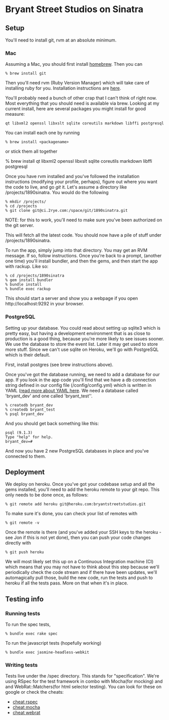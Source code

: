 # Bryant Street Studios on Sinatra

## Setup

You'll need to install git, rvm at an absolute minimum.  

### Mac

Assuming a Mac, you should first install [homebrew](http://mxcl.github.com/homebrew/).  Then you can 

    % brew install git
    
Then you'll need rvm (Ruby Version Manager) which will take care of installing ruby for you.  Installation instructions are [here](https://rvm.io/rvm/install/).  

You'll probably need a bunch of other crap that I can't think of right now.  Most everything that you should need is available via brew.  Looking at my current install, here are several packages you might install for good measure:

    qt libxml2 openssl libxslt sqlite coreutils markdown libffi postgresql

You can install each one by running
    
    % brew install <packagename>

or stick them all together
    
   % brew install qt libxml2 openssl libxslt sqlite coreutils markdown libffi postgresql
    
Once you have rvm installed and you've followed the installation instructions (modifying your profile, perhaps), figure out where you want the code to live, and go *git* it.  Let's assume a directory like /projects/1890sinatra.  You would do the following

    % mkdir /projects/
    % cd /projects
    % git clone git@ci.2rye.com:/space/git/1890sinatra.git

NOTE: for this to work, you'll need to make sure you've been authorized on the git server.

This will fetch all the latest code.  You should now have a pile of stuff under /projects/1890sinatra.

To run the app, simply jump into that directory.  You may get an RVM message.  If so, follow instructions.  Once you're back to a prompt, (another one time) you'll install bundler, and then the gems, and then start the app with rackup.  Like so:

    % cd /projects/1890sinatra
    % gem install bundler
    % bundle install
    % bundle exec rackup

This should start a server and show you a webpage if you open http://localhost:9292 in your browser.

### PostgreSQL

Setting up your database.  You could read about setting up sqlite3 which is pretty easy, but having a development environment that is as close to production is a good thing, because you're more likely to see issues sooner.  We use the database to store the event list.  Later it may get used to store more stuff.  Since we can't use sqlite on Heroku, we'll go with PostgreSQL which is their default.

First, install postgres (see brew instructions above).

Once you've got the database running, we need to add a database for our app.  If you look in the app code you'll find that we have a db connection string defined in our config file (/config/config.yml) which is written in YAML ([read more about YAML here](http://en.wikipedia.org/wiki/YAML).  We need a database called 'bryant_dev' and one called 'bryant_test''.

    % createdb bryant_dev
    % createdb bryant_test
    % psql bryant_dev

And you should get back something like this:

    psql (9.1.3)
    Type "help" for help.
    bryant_dev=# 

And now you have 2 new PostgreSQL databases in place and you've connected to them.

## Deployment

We deploy on heroku.  Once you've got your codebase setup and all the gems installed, you'll need to add the heroku remote to your git repo.  This only needs to be done once, as follows:

    % git remote add heroku git@heroku.com:bryantstreetstudios.git

To make sure it's done, you can check your list of remotes with

    % git remote -v

Once the remote is there (and you've added your SSH keys to the heroku - see Jon if this is not yet done), then you can push your code changes directly with

    % git push heroku

We will most likely set this up on a Continuous Integration machine (CI) which means that you may not have to think about this step because we'll periodically check the code stream and if there have been updates, we'll automagically pull those, build the new code, run the tests and push to heroku if all the tests pass.  More on that when it's in place.

## Testing info

### Running tests

To run the spec tests, 

    % bundle exec rake spec

To run the javascript tests (hopefully working)
   
    % bundle exec jasmine-headless-webkit

### Writing tests

Tests live under the /spec directory.  This stands for "specification".  We're using RSpec for the test framework in combo with Mocha(for mocking) and and WebRat::Matchers(for html selector testing).  You can look for these on google or check the cheats:

* [cheat rspec](http://cheat.errtheblog.com/s/rspec/)
* [cheat mocha](http://cheat.errtheblog.com/s/mocha)
* [cheat webrat](http://cheat.errtheblog.com/s/webrat/)


 